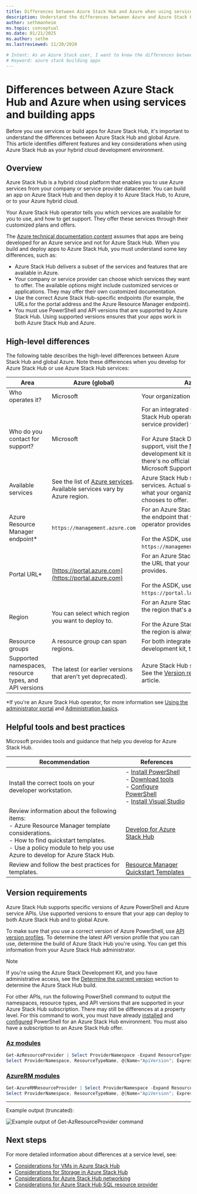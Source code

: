 ```yaml
---
title: Differences between Azure Stack Hub and Azure when using services and building apps
description: Understand the differences between Azure and Azure Stack Hub when using services and building apps.
author: sethmanheim
ms.topic: conceptual
ms.date: 01/21/2025
ms.author: sethm
ms.lastreviewed: 11/20/2020

# Intent: As an Azure Stack user, I want to know the differences between Azure and Azure stack when using services and building apps.
# Keyword: azure stack building apps
---
```



# Differences between Azure Stack Hub and Azure when using services and building apps

Before you use services or build apps for Azure Stack Hub, it's important to understand the differences between Azure Stack Hub and global Azure. This article identifies different features and key considerations when using Azure Stack Hub as your hybrid cloud development environment.

## Overview

Azure Stack Hub is a hybrid cloud platform that enables you to use Azure services from your company or service provider datacenter. You can build an app on Azure Stack Hub and then deploy it to Azure Stack Hub, to Azure, or to your Azure hybrid cloud.

Your Azure Stack Hub operator tells you which services are available for you to use, and how to get support. They offer these services through their customized plans and offers.

The [Azure technical documentation content](/azure) assumes that apps are being developed for an Azure service and not for Azure Stack Hub. When you build and deploy apps to Azure Stack Hub, you must understand some key differences, such as:

* Azure Stack Hub delivers a subset of the services and features that are available in Azure.
* Your company or service provider can choose which services they want to offer. The available options might include customized services or applications. They may offer their own customized documentation.
* Use the correct Azure Stack Hub-specific endpoints (for example, the URLs for the portal address and the Azure Resource Manager endpoint).
* You must use PowerShell and API versions that are supported by Azure Stack Hub. Using supported versions ensures that your apps work in both Azure Stack Hub and Azure.

## High-level differences

The following table describes the high-level differences between Azure Stack Hub and global Azure. Note these differences when you develop for Azure Stack Hub or use Azure Stack Hub services:

| Area | Azure (global) | Azure Stack Hub |
| -------- | ------------- | ----------|
| Who operates it? | Microsoft | Your organization or service provider.|
| Who do you contact for support? | Microsoft | For an integrated system, contact your Azure Stack Hub operator (at your organization or service provider) for support.<br><br>For Azure Stack Development Kit (ASDK) support, visit the [Microsoft forums](https://social.msdn.microsoft.com/Forums/en-US/home?forum=AzureStack). Because the development kit is an evaluation environment, there's no official support offered through Microsoft Support. |
| Available services | See the list of [Azure services](https://azure.microsoft.com/services). Available services vary by Azure region. | Azure Stack Hub supports a subset of Azure services. Actual services will vary based on what your organization or service provider chooses to offer. |
| Azure Resource Manager endpoint* | `https://management.azure.com` | For an Azure Stack Hub integrated system, use the endpoint that your Azure Stack Hub operator provides.<br><br>For the ASDK, use: `https://management.local.azurestack.external`. |
| Portal URL* | [https://portal.azure.com](https://portal.azure.com) | For an Azure Stack Hub integrated system, use the URL that your Azure Stack Hub operator provides.<br><br>For the ASDK, use: `https://portal.local.azurestack.external`. |
| Region | You can select which region you want to deploy to. | For an  Azure Stack Hub integrated system, use the region that's available on your system.<br><br>For the Azure Stack Development Kit (ASDK), the region is always **local**. |
| Resource groups | A resource group can span regions. | For both integrated systems and the development kit, there's only one region.
|Supported namespaces, resource types, and API versions | The latest (or earlier versions that aren't yet deprecated). | Azure Stack Hub supports specific versions. See the [Version requirements](#version-requirements) section of this article. |

*If you're an Azure Stack Hub operator, for more information see [Using the administrator portal](../operator/azure-stack-manage-portals.md) and [Administration basics](../operator/azure-stack-manage-basics.md).

## Helpful tools and best practices

Microsoft provides tools and guidance that help you develop for Azure Stack Hub.

| Recommendation | References |
| -------- | ------------- |
| Install the correct tools on your developer workstation. | - [Install PowerShell](../operator/powershell-install-az-module.md)<br>- [Download tools](../operator/azure-stack-powershell-download.md)<br>- [Configure PowerShell](azure-stack-powershell-configure-user.md)<br>- [Install Visual Studio](azure-stack-install-visual-studio.md) |
| Review information about the following items:<br>- Azure Resource Manager template considerations.<br>- How to find quickstart templates.<br>- Use a policy module to help you use Azure to develop for Azure Stack Hub. | [Develop for Azure Stack Hub](azure-stack-developer.md) |
| Review and follow the best practices for templates. | [Resource Manager Quickstart Templates](https://aka.ms/aa6yz42) |

## Version requirements

Azure Stack Hub supports specific versions of Azure PowerShell and Azure service APIs. Use supported versions to ensure that your app can deploy to both Azure Stack Hub and to global Azure.

To make sure that you use a correct version of Azure PowerShell, use [API version profiles](azure-stack-version-profiles.md). To determine the latest API version profile that you can use, determine the build of Azure Stack Hub you're using. You can get this information from your Azure Stack Hub administrator.

> [!NOTE]
> If you're using the Azure Stack Development Kit, and you have administrative access, see the [Determine the current version](../operator/azure-stack-updates.md) section to determine the Azure Stack Hub build.

For other APIs, run the following PowerShell command to output the namespaces, resource types, and API versions that are supported in your Azure Stack Hub subscription. There may still be differences at a property level. For this command to work, you must have already [installed](../operator/powershell-install-az-module.md) and [configured](azure-stack-powershell-configure-user.md) PowerShell for an Azure Stack Hub environment. You must also have a subscription to an Azure Stack Hub offer.

### [Az modules](#tab/az)

```powershell
Get-AzResourceProvider | Select ProviderNamespace -Expand ResourceTypes | Select * -Expand ApiVersions | `
Select ProviderNamespace, ResourceTypeName, @{Name="ApiVersion"; Expression={$_}} 
```

### [AzureRM modules](#tab/azurerm)

```powershell
Get-AzureRMResourceProvider | Select ProviderNamespace -Expand ResourceTypes | Select * -Expand ApiVersions | `
Select ProviderNamespace, ResourceTypeName, @{Name="ApiVersion"; Expression={$_}} 
```

---

Example output (truncated):

![Example output of Get-AzResourceProvider command](media/azure-stack-considerations/image1.png)

## Next steps

For more detailed information about differences at a service level, see:

* [Considerations for VMs in Azure Stack Hub](azure-stack-vm-considerations.md)
* [Considerations for Storage in Azure Stack Hub](azure-stack-acs-differences.md)
* [Considerations for Azure Stack Hub networking](azure-stack-network-differences.md)
* [Considerations for Azure Stack Hub SQL resource provider](../operator/azure-stack-sql-resource-provider.md)
